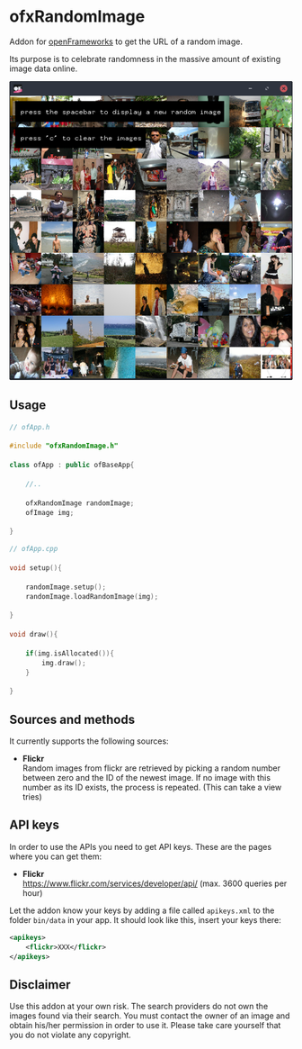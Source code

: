 # ofxRandomImage

Addon for [openFrameworks](https://github.com/openframeworks/openFrameworks) to get the URL of a random image.

Its purpose is to celebrate randomness in the massive amount of existing image data online.

![Screenshot of ofxRandomImage example app](example/example-flickr.png)

## Usage

```c++
// ofApp.h

#include "ofxRandomImage.h"

class ofApp : public ofBaseApp{

	//..

	ofxRandomImage randomImage;
	ofImage img;

}
```

```c++
// ofApp.cpp

void setup(){

	randomImage.setup();
	randomImage.loadRandomImage(img);

}

void draw(){

	if(img.isAllocated()){
		img.draw();
	}

}
```

## Sources and methods

It currently supports the following sources:
* **Flickr** <br> Random images from flickr are retrieved by picking a random number between zero and the ID of the newest image. If no image with this number as its ID exists, the process is repeated. (This can take a view tries)

## API keys
In order to use the APIs you need to get API keys. These are the pages where you can get them:
* **Flickr**<br>https://www.flickr.com/services/developer/api/ (max. 3600 queries per hour)

Let the addon know your keys by adding a file called `apikeys.xml` to the folder `bin/data` in your app. It should look like this, insert your keys there:
```xml
<apikeys>
	<flickr>XXX</flickr>
</apikeys>
```

## Disclaimer

Use this addon at your own risk. The search providers do not own the images found via their search. You must contact the owner of an image and obtain his/her permission in order to use it. Please take care yourself that you do not violate any copyright.
